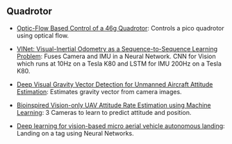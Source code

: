 ## Quadrotor
- [Optic-Flow Based Control of a 46g Quadrotor](http://rpg.ifi.uzh.ch/docs/IROS13workshop/Briod_Zufferey_Floreano.pdf): Controls a pico quadrotor using optical flow. 

- [VINet: Visual-Inertial Odometry as a Sequence-to-Sequence Learning Problem](https://arxiv.org/abs/1701.08376): Fuses Camera and IMU in a Neural Network. CNN for Vision which runs at 10Hz on a Tesla K80 and LSTM for IMU 200Hz on a Tesla K80.

- [Deep Visual Gravity Vector Detection for Unmanned Aircraft Attitude Estimation](https://scholarsarchive.byu.edu/cgi/viewcontent.cgi?article=3000&context=facpub): Estimates gravity vector from camera images.

- [Bioinspired Vision-only UAV Attitude Rate Estimation using Machine Learning](https://robotics.upo.es/papers/icuas2017.pdf): 3 Cameras to learn to predict attitude and position.

- [Deep learning for vision-based micro aerial vehicle autonomous landing](http://journals.sagepub.com/doi/pdf/10.1177/1756829318757470): Landing on a tag using Neural Networks.

